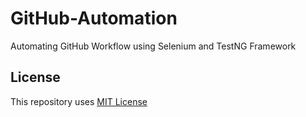 # GitHub-Automation
Automating GitHub Workflow using Selenium and TestNG Framework

## License

This repository uses [MIT License](LICENSE)
